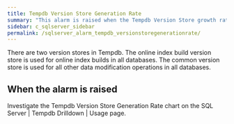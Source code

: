 ```yaml
---
title: ﻿Tempdb Version Store Generation Rate
summary: "This alarm is raised when the Tempdb Version Store growth rate is high compared to the cleanup rate."
sidebar: c_sqlserver_sidebar
permalink: /sqlserver_alarm_tempdb_versionstoregenerationrate/
---
```






There are two version stores in Tempdb. The online index build version store is used for online index builds in all databases. The common version store is used for all other data modification operations in all databases.

## When the alarm is raised

Investigate the Tempdb Version Store Generation Rate chart on the SQL Server \| Tempdb Drilldown \| Usage page.
